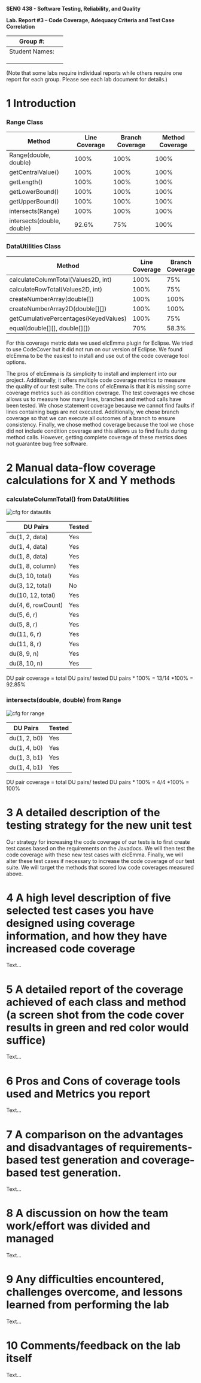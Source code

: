 **SENG 438 - Software Testing, Reliability, and Quality**

**Lab. Report #3 – Code Coverage, Adequacy Criteria and Test Case Correlation**

| Group \#:      |     |
| -------------- | --- |
| Student Names: |     |
|                |     |
|                |     |
|                |     |

(Note that some labs require individual reports while others require one report
for each group. Please see each lab document for details.)

# 1 Introduction


### Range Class
|Method  |Line Coverage  |Branch Coverage|Method Coverage
|---------|--------------|---------------|---------------|
|Range(double, double)|100%  | 100% |  100%  |
|getCentralValue()|100%   |100%  |100%    |
|getLength()|  100% |100%  |100%    |
|getLowerBound()|  100% |100%  |100%    |
|getUpperBound()| 100%  | 100% |  100%  |
|intersects(Range)| 100%  | 100% | 100%   |
|intersects(double, double)| 92.6%  | 75% | 100%   |

### DataUtilities Class
|Method  |Line Coverage  |Branch Coverage|Method Coverage
|---------|--------------|---------------|---------------|
|calculateColumnTotal(Values2D, int) |100% |75% |100% |
|calculateRowTotal(Values2D, int) |100% |75% |100% |
|createNumberArray(double[]) |100% |100% |100% |
|createNumberArray2D(double[][]) |100% |100% |100% |
|getCumulativePercentages(KeyedValues) |100% |75% |100% |
|equal(double[][], double[][]) |70% |58.3% |100% |


For this coverage metric data we used elcEmma plugin for Eclipse. We tried to use CodeCover but it did not run on our version of Eclipse. We found elcEmma to be the easiest to install and use out of the code coverage tool options.

The pros of elcEmma is its simplicity to install and implement into our project. Additionally, it offers multiple code coverage metrics to measure the quality of our test suite. The cons of elcEmma is that it is missing some coverage metrics such as condition coverage. The test coverages we chose allows us to measure how many lines, branches and method calls have been tested. We chose statement coverage because we cannot find faults if lines containing bugs are not executed. Additionally, we chose branch coverage so that we can execute all outcomes of a branch to ensure consistency. Finally, we chose method coverage because the tool we chose did not include condition coverage and this allows us to find faults during method calls. However, getting complete coverage of these metrics does not guarantee bug free software.

# 2 Manual data-flow coverage calculations for X and Y methods
### calculateColumnTotal() from DataUtilities
![cfg for datautils](https://user-images.githubusercontent.com/48339672/155029520-28777654-2969-4e30-9f2b-4f1a9177ee6f.PNG)

|DU Pairs|Tested|
|-----|----------|
|du(1, 2, data)|Yes|
|du(1, 4, data)|Yes|
|du(1, 8, data)|Yes|
|du(1, 8, column)|Yes|
|du(3, 10, total)|Yes|
|du(3, 12, total)|No|
|du(10, 12, total)|Yes|
|du(4, 6, rowCount)|Yes|
|du(5, 6, r)|Yes|
|du(5, 8, r)|Yes|
|du(11, 6, r)|Yes|
|du(11, 8, r)|Yes|
|du(8, 9, n)|Yes|
|du(8, 10, n)|Yes|

DU pair coverage = total DU pairs/ tested DU pairs * 100% = 13/14 *100% = 92.85%

### intersects(double, double) from Range
![cfg for range](https://user-images.githubusercontent.com/48339672/155030440-b40664e2-14ad-40db-9189-bc50719ec22d.PNG)

|DU Pairs|Tested|
|-|-|
|du(1, 2, b0)|Yes|
|du(1, 4, b0)|Yes|
|du(1, 3, b1)|Yes|
|du(1, 4, b1)|Yes|

DU pair coverage = total DU pairs/ tested DU pairs * 100% = 4/4 *100% = 100%



# 3 A detailed description of the testing strategy for the new unit test

Our strategy for increasing the code coverage of our tests is to first create test cases based on the requirements on the Javadocs. We will then test the code coverage with these new test cases with elcEmma. Finally, we will alter these test cases if necessary to increase the code coverage of our test suite. We will target the methods that scored low code coverages measured above.

# 4 A high level description of five selected test cases you have designed using coverage information, and how they have increased code coverage

Text…

# 5 A detailed report of the coverage achieved of each class and method (a screen shot from the code cover results in green and red color would suffice)

Text…

# 6 Pros and Cons of coverage tools used and Metrics you report

Text…

# 7 A comparison on the advantages and disadvantages of requirements-based test generation and coverage-based test generation.

Text…

# 8 A discussion on how the team work/effort was divided and managed

Text…

# 9 Any difficulties encountered, challenges overcome, and lessons learned from performing the lab

Text…

# 10 Comments/feedback on the lab itself

Text…
